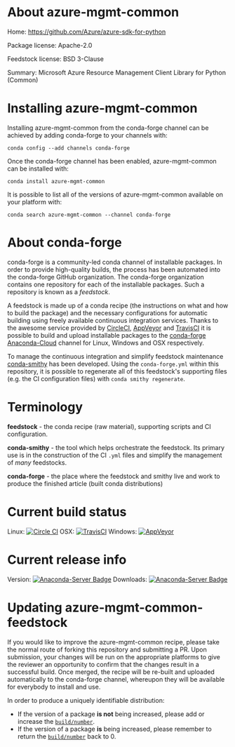 About azure-mgmt-common
=======================

Home: https://github.com/Azure/azure-sdk-for-python

Package license: Apache-2.0

Feedstock license: BSD 3-Clause

Summary: Microsoft Azure Resource Management Client Library for Python (Common)



Installing azure-mgmt-common
============================

Installing azure-mgmt-common from the conda-forge channel can be achieved by adding conda-forge to your channels with:

```
conda config --add channels conda-forge
```

Once the conda-forge channel has been enabled, azure-mgmt-common can be installed with:

```
conda install azure-mgmt-common
```

It is possible to list all of the versions of azure-mgmt-common available on your platform with:

```
conda search azure-mgmt-common --channel conda-forge
```


About conda-forge
=================

conda-forge is a community-led conda channel of installable packages.
In order to provide high-quality builds, the process has been automated into the
conda-forge GitHub organization. The conda-forge organization contains one repository 
for each of the installable packages. Such a repository is known as a *feedstock*.

A feedstock is made up of a conda recipe (the instructions on what and how to build
the package) and the necessary configurations for automatic building using freely
available continuous integration services. Thanks to the awesome service provided by
[CircleCI](https://circleci.com/), [AppVeyor](http://www.appveyor.com/)
and [TravisCI](https://travis-ci.org/) it is possible to build and upload installable
packages to the [conda-forge](https://anaconda.org/conda-forge)
[Anaconda-Cloud](http://docs.anaconda.org/) channel for Linux, Windows and OSX respectively.

To manage the continuous integration and simplify feedstock maintenance
[conda-smithy](http://github.com/conda-forge/conda-smithy) has been developed.
Using the ``conda-forge.yml`` within this repository, it is possible to regenerate all of
this feedstock's supporting files (e.g. the CI configuration files) with ``conda smithy regenerate``.


Terminology
===========

**feedstock** - the conda recipe (raw material), supporting scripts and CI configuration.

**conda-smithy** - the tool which helps orchestrate the feedstock.
                   Its primary use is in the construction of the CI ``.yml`` files
                   and simplify the management of *many* feedstocks.

**conda-forge** - the place where the feedstock and smithy live and work to
                  produce the finished article (built conda distributions)

Current build status
====================

Linux: [![Circle CI](https://circleci.com/gh/conda-forge/azure-mgmt-common-feedstock.svg?style=svg)](https://circleci.com/gh/conda-forge/azure-mgmt-common-feedstock)
OSX: [![TravisCI](https://travis-ci.org/conda-forge/azure-mgmt-common-feedstock.svg?branch=master)](https://travis-ci.org/conda-forge/azure-mgmt-common-feedstock) 
Windows: [![AppVeyor](https://ci.appveyor.com/api/projects/status/github/conda-forge/azure-mgmt-common-feedstock?svg=True)](https://ci.appveyor.com/project/conda-forge/azure-mgmt-common-feedstock/branch/master)

Current release info
====================
Version: [![Anaconda-Server Badge](https://anaconda.org/conda-forge/azure-mgmt-common/badges/version.svg)](https://anaconda.org/conda-forge/azure-mgmt-common)
Downloads: [![Anaconda-Server Badge](https://anaconda.org/conda-forge/azure-mgmt-common/badges/downloads.svg)](https://anaconda.org/conda-forge/azure-mgmt-common)


Updating azure-mgmt-common-feedstock
====================================

If you would like to improve the azure-mgmt-common recipe, please take the normal
route of forking this repository and submitting a PR. Upon submission, your changes will
be run on the appropriate platforms to give the reviewer an opportunity to confirm that the
changes result in a successful build. Once merged, the recipe will be re-built and uploaded
automatically to the conda-forge channel, whereupon they will be available for everybody to
install and use.

In order to produce a uniquely identifiable distribution:
 * If the version of a package **is not** being increased, please add or increase
   the [``build/number``](http://conda.pydata.org/docs/building/meta-yaml.html#build-number-and-string). 
 * If the version of a package **is** being increased, please remember to return
   the [``build/number``](http://conda.pydata.org/docs/building/meta-yaml.html#build-number-and-string)
   back to 0.
